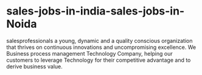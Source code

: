 # sales-jobs-in-india-sales-jobs-in-Noida
salesprofessionals a young, dynamic and a quality conscious organization that thrives on continuous innovations and uncompromising excellence. We Business process management Technology Company, helping our customers to leverage Technology for their competitive advantage and to derive business value.
